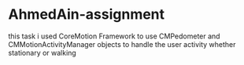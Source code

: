 # AhmedAin-assignment

this task i used CoreMotion Framework to use CMPedometer and CMMotionActivityManager objects to handle the user activity whether stationary or walking 
